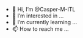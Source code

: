 - 👋 Hi, I’m @Casper-M-ITL
- 👀 I’m interested in ...
- 🌱 I’m currently learning ...
- 📫 How to reach me ...

<!---
Casper-M-ITL/Casper-M-ITL is a ✨ special ✨ repository because its `README.md` (this file) appears on your GitHub profile.
You can click the Preview link to take a look at your changes.

- 💞️ I’m looking to collaborate on ...
--->
